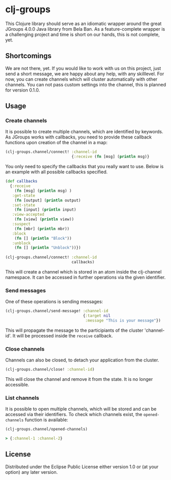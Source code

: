 # clj-groups

This Clojure library should serve as an idiomatic wrapper around the great JGroups 4.0.0 Java library from Bela Ban. As a feature-complete wrapper is a challenging project and time is short on our hands, this is not complete, yet.

## Shortcomings
We are not there, yet. If you would like to work with us on this project, just send a short message, we are happy about any help, with any skilllevel. 
For now, you can create channels which will cluster automatically with other channels. You can not pass custom settings into the channel, this is planned for version 0.1.0.

## Usage
### Create channels
It is possible to create multiple channels, which are identified by keywords. As JGroups works with callbacks, you need to provide these callback functions upon creation of the channel in a map: 

```clojure
(clj-groups.channel/connect! :channel-id
							 {:receive (fn [msg] (println msg)}
```
You only need to specify the callbacks that you really want to use. Below is an example with all possible callbacks specified.

```clojure
(def callbacks
  {:receive 
  	(fn [msg] (println msg) )
   :get-state 
   	(fn [output] (println output)
   :set-state 
   	(fn [input] (println input)
   :view-accepted 
   	(fn [view] (println view))
   :suspect 
   	(fn [mbr] (println mbr))
   :block 
   	(fn [] (println "Block")) 
   :unblock 
   	(fn [] (println "Unblock"))})
   
(clj-groups.channel/connect! :channel-id 
						  	 callbacks)
```
This will create a channel which is stored in an atom inside the clj-channel namespace. It can be accessed in further operations via the given identifier.

### Send messages
One of these operations is sending messages:

```clojure
(clj-groups.channel/send-message! :channel-id 
								  {:target nil 
								   :message "This is your message"})
```
This will propagate the message to the participiants of the cluster 'channel-id'. It will be processed inside the `receive` callback.

### Close channels
Channels can also be closed, to detach your application from the cluster. 

```clojure
(clj-groups.channel/close! :channel-id)
```

This will close the channel and remove it from the state. It is no longer accessible.

### List channels
It is possible to open multiple channels, which will be stored and can be accessed via their identifiers. To check which channels exist, the `opened-channels` function is available:

```clojure
(clj-groups.channel/opened-channels)

> {:channel-1 :channel-2}
```


## License
Distributed under the Eclipse Public License either version 1.0 or (at
your option) any later version.
